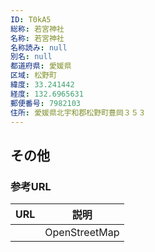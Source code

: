 ```yaml
---
ID: T0kA5
総称: 若宮神社
名称: 若宮神社
名称読み: null
別名: null
都道府県: 愛媛県
区域: 松野町
緯度: 33.241442
経度: 132.6965631
郵便番号: 7982103
住所: 愛媛県北宇和郡松野町豊岡３５３
---
```


## その他

### 参考URL

| URL | 説明          |
| --- | ------------- |
|     | OpenStreetMap |
